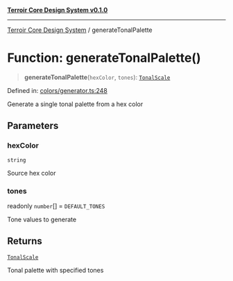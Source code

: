 [**Terroir Core Design System v0.1.0**](../README.md)

***

[Terroir Core Design System](../globals.md) / generateTonalPalette

# Function: generateTonalPalette()

> **generateTonalPalette**(`hexColor`, `tones`): [`TonalScale`](../interfaces/TonalScale.md)

Defined in: [colors/generator.ts:248](https://github.com/terroir-ds/core/blob/a3f3cd156fc544ddf3040641fcdb94420bfa9e60/lib/colors/generator.ts#L248)

Generate a single tonal palette from a hex color

## Parameters

### hexColor

`string`

Source hex color

### tones

readonly `number`[] = `DEFAULT_TONES`

Tone values to generate

## Returns

[`TonalScale`](../interfaces/TonalScale.md)

Tonal palette with specified tones
